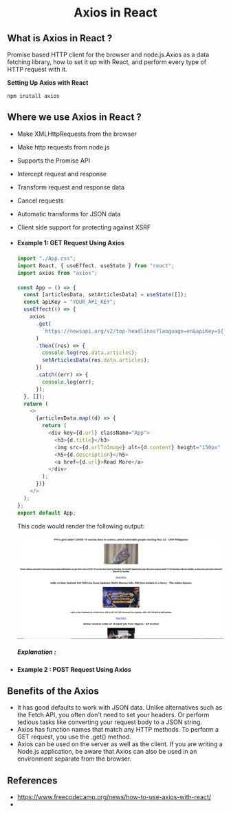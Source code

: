 <h1 align='center'>Axios in React</h1>

## What is Axios in React ?

Promise based HTTP client for the browser and node.js.Axios as a data fetching library, how to set it up with React, and perform every type of HTTP request with it.

**Setting Up Axios with React**

```
npm install axios

```

## Where we use Axios in React ?

- Make XMLHttpRequests from the browser
- Make http requests from node.js
- Supports the Promise API
- Intercept request and response
- Transform request and response data
- Cancel requests
- Automatic transforms for JSON data
- Client side support for protecting against XSRF

- #### Example 1: GET Request Using Axios

  ```javascript
  import "./App.css";
  import React, { useEffect, useState } from "react";
  import axios from "axios";

  const App = () => {
    const [articlesData, setArticlesData] = useState([]);
    const apiKey = "YOUR_API_KEY";
    useEffect(() => {
      axios
        .get(
          `https://newsapi.org/v2/top-headlines?language=en&apiKey=${apiKey}`
        )
        .then((res) => {
          console.log(res.data.articles);
          setArticlesData(res.data.articles);
        })
        .catch((err) => {
          console.log(err);
        });
    }, []);
    return (
      <>
        {articlesData.map((d) => {
          return (
            <div key={d.url} className="App">
              <h3>{d.title}</h3>
              <img src={d.urlToImage} alt={d.content} height="150px" />
              <h5>{d.description}</h5>
              <a href={d.url}>Read More</a>
            </div>
          );
        })}
      </>
    );
  };
  export default App;
  ```

  This code would render the following output:

  ![](./assets/axios_example1.JPG)

  ##### Explanation :

- #### Example 2 : POST Request Using Axios

## Benefits of the Axios

- It has good defaults to work with JSON data. Unlike alternatives such as the Fetch API, you often don't need to set your headers. Or perform tedious tasks like converting your request body to a JSON string.
- Axios has function names that match any HTTP methods. To perform a GET request, you use the .get() method.
- Axios can be used on the server as well as the client. If you are writing a Node.js application, be aware that Axios can also be used in an environment separate from the browser.

## References

- https://www.freecodecamp.org/news/how-to-use-axios-with-react/
-
